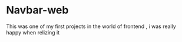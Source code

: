 # Navbar-web
 This was one of my first projects in the world of frontend , i was really happy when relizing it
